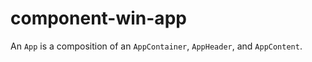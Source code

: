 # component-win-app
>

An `App` is a composition of an `AppContainer`, `AppHeader`, and `AppContent`.
